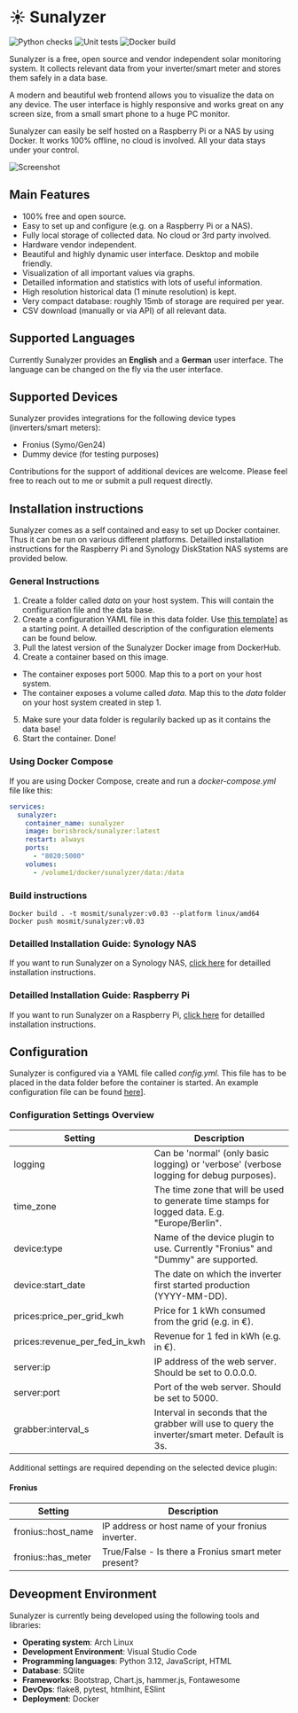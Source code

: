# :sunny: Sunalyzer

![Python checks](https://github.com/BorisBrock/Sunalyzer/actions/workflows/python_lint.yml/badge.svg)
![Unit tests](https://github.com/BorisBrock/Sunalyzer/actions/workflows/unit_tests.yml/badge.svg)
![Docker build](https://github.com/BorisBrock/Sunalyzer/actions/workflows/docker.yml/badge.svg)

Sunalyzer is a free, open source and vendor independent solar monitoring system. It collects relevant data from your inverter/smart meter and stores them safely in a data base.

A modern and beautiful web frontend allows you to visualize the data on any device. The user interface is highly responsive and works great on any screen size, from a small smart phone to a huge PC monitor.

Sunalyzer can easily be self hosted on a Raspberry Pi or a NAS by using Docker. It works 100% offline, no cloud is involved. All your data stays under your control.

![Screenshot](doc/screenshot.png)

## Main Features

- 100% free and open source.
- Easy to set up and configure (e.g. on a Raspberry Pi or a NAS).
- Fully local storage of collected data. No cloud or 3rd party involved.
- Hardware vendor independent.
- Beautiful and highly dynamic user interface. Desktop and mobile friendly.
- Visualization of all important values via graphs.
- Detailled information and statistics with lots of useful information.
- High resolution historical data (1 minute resolution) is kept.
- Very compact database: roughly 15mb of storage are required per year.
- CSV download (manually or via API) of all relevant data.

## Supported Languages

Currently Sunalyzer provides an **English** and a **German** user interface. The language can be changed on the fly via the user interface.

## Supported Devices

Sunalyzer provides integrations for the following device types (inverters/smart meters):
* Fronius (Symo/Gen24)
* Dummy device (for testing purposes)

Contributions for the support of additional devices are welcome. Please feel free to reach out to me or submit a pull request directly.


## Installation instructions

Sunalyzer comes as a self contained and easy to set up Docker container. Thus it can be run on various different platforms. Detailled installation instructions for the Raspberry Pi and Synology DiskStation NAS systems are provided below.

### General Instructions

1. Create a folder called *data* on your host system. This will contain the configuration file and the data base.
2. Create a configuration YAML file in this data folder. Use [this template](templates/config.yml)] as a starting point. A detailled description of the configuration elements can be found below.
3. Pull the latest version of the Sunalyzer Docker image from DockerHub.
4. Create a container based on this image.
  * The container exposes port 5000. Map this to a port on your host system.
  * The container exposes a volume called *data*. Map this to the *data* folder on your host system created in step 1.
5. Make sure your data folder is regularily backed up as it contains the data base!
6. Start the container. Done!

### Using Docker Compose

If you are using Docker Compose, create and run a *docker-compose.yml* file like this:

```yaml
services:
  sunalyzer:
    container_name: sunalyzer
    image: borisbrock/sunalyzer:latest
    restart: always
    ports:
      - "8020:5000"
    volumes:
      - /volume1/docker/sunalyzer/data:/data
```

### Build instructions

``` 
Docker build . -t mosmit/sunalyzer:v0.03 --platform linux/amd64
Docker push mosmit/sunalyzer:v0.03  
```

### Detailled Installation Guide: Synology NAS

If you want to run Sunalyzer on a Synology NAS, [click here](doc/install_synology.md) for detailled installation instructions.

### Detailled Installation Guide: Raspberry Pi

If you want to run Sunalyzer on a Raspberry Pi, [click here](doc/install_raspberrypi.md) for detailled installation instructions.

## Configuration

Sunalyzer is configured via a YAML file called *config.yml*. This file has to be placed in the data folder before the container is started. An example configuration file can be found [here](templates/config.yml)].

### Configuration Settings Overview

| Setting                       | Description                                                                                         |
| ----------------------------- | --------------------------------------------------------------------------------------------------- |
| logging                       | Can be 'normal' (only basic logging) or 'verbose' (verbose logging for debug purposes).             |
| time_zone                     | The time zone that will be used to generate time stamps for logged data. E.g. "Europe/Berlin".      |
| device:type                   | Name of the device plugin to use. Currently "Fronius" and "Dummy" are supported.                    |
| device:start_date             | The date on which the inverter first started production (YYYY-MM-DD).                               |
| prices:price_per_grid_kwh     | Price for 1 kWh consumed from the grid (e.g. in €).                                                 |
| prices:revenue_per_fed_in_kwh | Revenue for 1 fed in kWh (e.g. in €).                                                               |
| server:ip                     | IP address of the web server. Should be set to 0.0.0.0.                                             |
| server:port                   | Port of the web server. Should be set to 5000.                                                      |
| grabber:interval_s            | Interval in seconds that the grabber will use to query the inverter/smart meter. Default is 3s.     |

Additional settings are required depending on the selected device plugin:

#### Fronius

| Setting                       | Description                                                   |
| ----------------------------- | ------------------------------------------------------------- |
| fronius::host_name            | IP address or host name of your fronius inverter.             |
| fronius::has_meter            | True/False - Is there a Fronius smart meter present?          |

## Deveopment Environment

Sunalyzer is currently being developed using the following tools and libraries:
* **Operating system**: Arch Linux
* **Development Environment**: Visual Studio Code
* **Programming languages**: Python 3.12, JavaScript, HTML
* **Database**: SQlite
* **Frameworks**: Bootstrap, Chart.js, hammer.js, Fontawesome
* **DevOps**: flake8, pytest, htmlhint, ESlint
* **Deployment**: Docker
